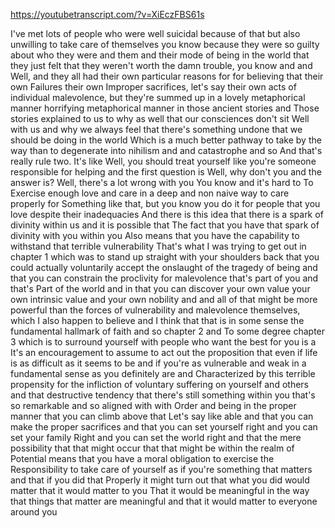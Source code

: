 https://youtubetranscript.com/?v=XiEczFBS61s

 I've met lots of people who were well suicidal because of that but also unwilling to take care of themselves you know because they were so guilty about who they were and them and their mode of being in the world that they just felt that they weren't worth the damn trouble, you know and and Well, and they all had their own particular reasons for for believing that their own Failures their own Improper sacrifices, let's say their own acts of individual malevolence, but they're summed up in a lovely metaphorical manner horrifying metaphorical manner in those ancient stories and Those stories explained to us to why as well that our consciences don't sit Well with us and why we always feel that there's something undone that we should be doing in the world Which is a much better pathway to take by the way than to degenerate into nihilism and and catastrophe and so And that's really rule two. It's like Well, you should treat yourself like you're someone responsible for helping and the first question is Well, why don't you and the answer is? Well, there's a lot wrong with you You know and it's hard to To Exercise enough love and care in a deep and non naive way to care properly for Something like that, but you know you do it for people that you love despite their inadequacies And there is this idea that there is a spark of divinity within us and it is possible that The fact that you have that spark of divinity with you within you Also means that you have the capability to withstand that terrible vulnerability That's what I was trying to get out in chapter 1 which was to stand up straight with your shoulders back that you could actually voluntarily accept the onslaught of the tragedy of being and that you can constrain the proclivity for malevolence that's part of you and that's Part of the world and in that you can discover your own value your own intrinsic value and your own nobility and and all of that might be more powerful than the forces of vulnerability and malevolence themselves, which I also happen to believe and I think that that is in some sense the fundamental hallmark of faith and so chapter 2 and To some degree chapter 3 which is to surround yourself with people who want the best for you is a It's an encouragement to assume to act out the proposition that even if life is as difficult as it seems to be and if you're as vulnerable and weak in a fundamental sense as you definitely are and Characterized by this terrible propensity for the infliction of voluntary suffering on yourself and others and that destructive tendency that there's still something within you that's so remarkable and so aligned with with Order and being in the proper manner that you can climb above that Let's say like able and that you can make the proper sacrifices and that you can set yourself right and you can set your family Right and you can set the world right and that the mere possibility that that might occur that that might be within the realm of Potential means that you have a moral obligation to exercise the Responsibility to take care of yourself as if you're something that matters and that if you did that Properly it might turn out that what you did would matter that it would matter to you That it would be meaningful in the way that things that matter are meaningful and that it would matter to everyone around you